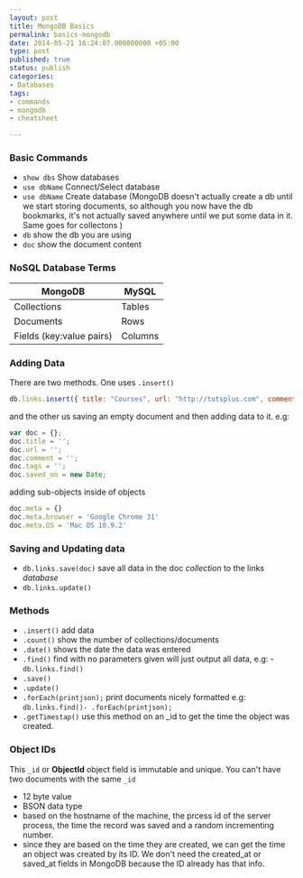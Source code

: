 ```yaml
---
layout: post
title: MongoDB Basics
permalink: basics-mongodb
date: 2014-05-21 16:24:07.000000000 +05:00
type: post
published: true
status: publish
categories:
- Databases
tags:
- commands
- mongodb
- cheatsheet

---
```


### Basic Commands

- `show dbs` Show databases  
- `use dbName` Connect/Select database  
- `use dbName` Create database (MongoDB doesn't actually create a db until we start storing documents, so although you now have the db bookmarks, it's not actually saved anywhere until we put some data in it. Same goes for collectons )  
- `db` show the db you are using  
- `doc` show the document content

### NoSQL Database  Terms

| MongoDB                  | MySQL   |
|--------------------------|---------|
| Collections              | Tables  |
| Documents                | Rows    |
| Fields (key:value pairs) | Columns |

### Adding Data

There are two methods. One uses `.insert()`

```javascript
db.links.insert({ title: "Courses", url: "http://tutsplus.com", comment: "advanced programming video courses", tag: ["tutorials", "dev "], saved_on: new Date() });
```

and the other us saving an empty document and then adding data to it. e.g:

```javascript
var doc = {};
doc.title = '';
doc.url = '';
doc.comment = '';
doc.tags = '';
doc.saved_on = new Date; 
```

adding sub-objects inside of objects 

```javascript
doc.meta = {}
doc.meta.browser = 'Google Chrome 31'
doc.meta.OS = 'Mac OS 10.9.2'
```

### Saving and Updating data

- `db.links.save(doc)` save all data in the doc *collection* to the links *database*  
- `db.links.update()`  

### Methods

- `.insert()` add data  
- `.count()` show the number of collections/documents  
- `.date()` shows the date the data was entered  
- `.find()` find with no parameters given will just output all data, e.g: - `db.links.find()`
- `.save()`  
- `.update()`  
- `.forEach(printjson);`  print documents nicely formatted e.g: `db.links.find()- .forEach(printjson);`  
- `.getTimestap()` use this method on an _id to get the time the object was created.


### Object IDs

This `_id` or **ObjectId** object field is immutable and unique. You can't have two documents with the same `_id`

- 12 byte value
- BSON data type
- based on the hostname of the machine, the prcess id of the server process, the time the record was saved and a random incrementing number.
- since they are based on the time they are created, we can get the time an object was created by its ID. We don't need the created_at or saved_at fields in MongoDB because the ID already has that info.